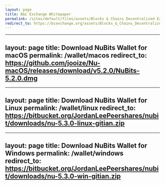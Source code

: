 ```yaml
---
layout: page
title: B&C Exchange Whitepaper
permalink: /sites/default/files/assets/Blocks & Chains Decentralized Exchange.pdf
redirect_to: https://bcexchange.org/assets/Blocks_&_Chains_Decentralized_Exchange.pdf
---
```

---
layout: page
title: Download NuBits Wallet for macOS
permalink: /wallet/macos
redirect_to: https://github.com/jooize/Nu-macOS/releases/download/v5.2.0/NuBits-5.2.0.dmg
---
---
layout: page
title: Download NuBits Wallet for Linux
permalink: /wallet/linux
redirect_to: https://bitbucket.org/JordanLeePeershares/nubit/downloads/nu-5.3.0-linux-gitian.zip
---
---
layout: page
title: Download NuBits Wallet for Windows
permalink: /wallet/windows
redirect_to: https://bitbucket.org/JordanLeePeershares/nubit/downloads/nu-5.3.0-win-gitian.zip
---
